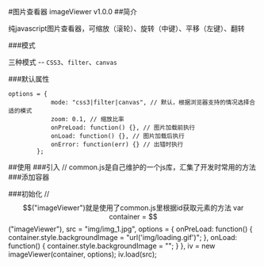 #图片查看器 imageViewer v1.0.0
##简介

纯javascript图片查看器，可缩放（滚轮）、旋转（中键）、平移（左键）、翻转

###模式

三种模式 -- `CSS3`、`filter`、`canvas`

###默认属性

    options = {
                mode: "css3|filter|canvas", // 默认，根据浏览器支持的情况选择合适的模式
                zoom: 0.1, // 缩放比率
                onPreLoad: function() {}, // 图片加载前执行
                onLoad: function() {}, // 图片加载后执行
                onError: function(err) {} // 出错时执行
            };

##使用
###引入
    // common.js是自己维护的一个js库，汇集了开发时常用的方法
    <script src="../dist/js/common.min.js"></script>
    <script src="../dist/js/imageViewer.min.js"></script>
###添加容器
    <div id="imageViewer"></div>
###初始化
    // $$("imageViewer")就是使用了common.js里根据id获取元素的方法
    var container = $$("imageViewer"),
        src = "img/img_1.jpg",
        options = {
            onPreLoad: function() {
                container.style.backgroundImage = "url('img/loading.gif')";
            },
            onLoad: function() {
                container.style.backgroundImage = "";
            }
        },
        iv = new imageViewer(container, options);
    iv.load(src);
